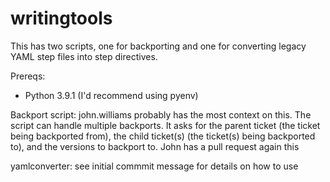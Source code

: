 # writingtools

This has two scripts, one for backporting and one for converting legacy YAML step files into step directives.

Prereqs:
- Python 3.9.1 (I'd recommend using pyenv)

Backport script:
john.williams probably has the most context on this. The script can handle multiple backports. It asks for the parent ticket (the ticket being backported from), 
the child ticket(s) (the ticket(s) being backported to), and the versions to backport to. John has a pull request again this

yamlconverter: see initial commmit message for details on how to use

